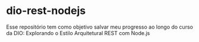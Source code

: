 # dio-rest-nodejs
Esse repositório tem como objetivo salvar meu progresso ao longo do curso da DIO: Explorando o Estilo Arquitetural REST com Node.js
